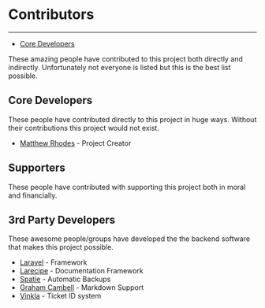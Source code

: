 # Contributors

---

- [Core Developers](#core-developers)

These amazing people have contributed to this project both directly and indirectly. Unfortunately not everyone is listed but this is the best list possible.

<a name="core-developers"></a>
## Core Developers
These people have contributed directly to this project in huge ways. Without their contributions this project would not exist.
- [Matthew Rhodes](https://www.kilgoretech.com) - Project Creator

## Supporters
These people have contributed with supporting this project both in moral and financially.

## 3rd Party Developers
These awesome people/groups have developed the the backend software that makes this project possible.
- [Laravel](https://laravel.com) - Framework
- [Larecipe](https://larecipe.binarytorch.com.my/docs/1.2/overview) - Documentation Framework
- [Spatie](https://spatie.be/) - Automatic Backups
- [Graham Cambell](https://github.com/GrahamCampbell) - Markdown Support
- [Vinkla](https://github.com/vinkla) - Ticket ID system
